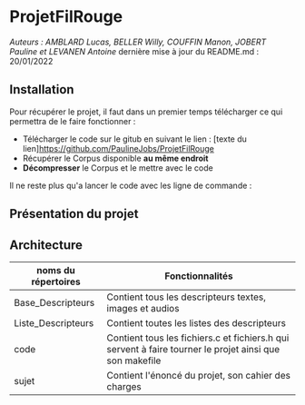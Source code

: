 # ProjetFilRouge
*Auteurs : AMBLARD Lucas, BELLER Willy, COUFFIN Manon, JOBERT Pauline et LEVANEN Antoine*
dernière mise à jour du README.md : 20/01/2022


Installation
----
Pour récupérer le projet, il faut dans un premier temps télécharger ce qui permettra de le faire fonctionner :
* Télécharger le code sur le gitub en suivant le lien : [texte du lien]https://github.com/PaulineJobs/ProjetFilRouge
* Récupérer le Corpus disponible **au même endroit**
* **Décompresser** le Corpus et le mettre avec le code


Il ne reste plus qu'a lancer le code avec les ligne de commande :


Présentation du projet
----


Architecture
----
|noms du répertoires|Fonctionnalités|
|-----------------|---------------------|
|Base_Descripteurs | Contient tous les descripteurs textes, images et audios|
|Liste_Descripteurs|Contient toutes les listes des descripteurs|
|code|Contient tous les fichiers.c et fichiers.h qui servent à faire tourner le projet ainsi que son makefile|
|sujet|Contient l'énoncé du projet, son cahier des charges|
